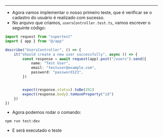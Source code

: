 ___
- Agora vamos implementar o nosso primeiro teste, que é verificar se o cadastro do usuário é realizado com sucesso.
- No arquivo que criamos, `usersController.test.ts`, vamos escrever o seguinte código:
```ts
import request from "supertest"
import { app } from "@/app"

describe("UsersController", () => {
	it("should create a new user successfully", async () => {
		const response = await request(app).post("/users").send({
			name: "Test User",
			email: "testuser@example.com",
			password: "password123",
		})


		expect(response.status).toBe(201)
		expect(response.body).toHaveProperty("id")
	})
})
```
- Agora podemos rodar o comando:
```zsh
npm run test:dev
```
- E será executado o teste